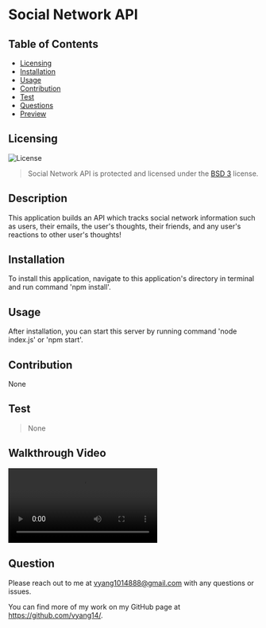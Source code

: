 # Social Network API

## Table of Contents

* [Licensing](#licensing)
* [Installation](#installation)
* [Usage](#usage)
* [Contribution](#contribution)
* [Test](#test)
* [Questions](#questions)
* [Preview](#preview)

## Licensing 
![License](https://img.shields.io/badge/license-BSD_3-orange.svg)
> Social Network API is protected and licensed under the [BSD 3](https://opensource.org/licenses/BSD-3-Clause) license.

## Description

This application builds an API which tracks social network information such as users, their emails, the user's thoughts, their friends, and any user's reactions to other user's thoughts!
  
## Installation

To install this application, navigate to this application's directory in terminal and run command 'npm install'.

## Usage

After installation, you can start this server by running command 'node index.js' or 'npm start'.

## Contribution

None

## Test

> None

## Walkthrough Video

![Walkthrough](./Assets/walkthrough.mp4)

## Question

Please reach out to me at vyang1014888@gmail.com with any questions or issues.

You can find more of my work on my GitHub page at https://github.com/vyang14/.
